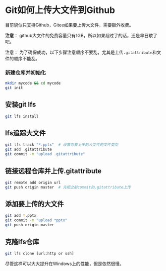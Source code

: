 # Git如何上传大文件到Github

目前貌似只支持Github，Gitee如果要上传大文件，需要额外收费。

**注意**：
github大文件的免费容量只有1GB，所以如果超过了的话，还是早日歇了吧。

注意：
为了确保成功，以下步骤注意顺序不要乱，尤其是上传`.gitattribute`和文件的顺序不能乱。

### 新建仓库并初始化

```bash
mkdir mycode && cd mycode
git init
```

## 安装git lfs

```bash
git lfs install
```

## lfs追踪大文件

```bash
git lfs track "*.pptx"  # 设置你要上传的大文件的文件类型
git add .gitattribute
git commit -m "upload .gitattribute"
```

## 链接远程仓库并上传.gitattribute

```bash
git remote add origin url
git push origin master  # 先把之前commit的.gitattribute上传
```

## 添加要上传的大文件

```bash
git add *.pptx
git commit -m "upload *pptx"
git push origin master
```

## 克隆lfs仓库

```bash
git lfs clone [url:http or ssh]
```

尽管这样可以大大提升在Windows上的性能，但是依然很慢。
